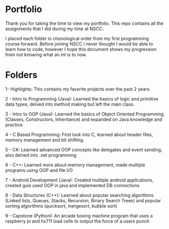 # Portfolio


Thank you for taking the time to view my portfolio. This repo contains all the assignments that I did during my time at NSCC.

I placed each folder in chonological order from my first programming course forward. Before joining NSCC I never thought I would be able to learn how to code, however I hope this document shows my progression from not knowing what an int is to now.

# Folders

  1- Highlights:
      This contains my favorite projects over the past 2 years.
      
  2 - Intro to Programming (Java):
      Learned the basics of logic and primitive data types, delved into method making but left the main class.
      
  3 - Intro to OOP (Java):
      Learned the basics of Object Oriented Programming (Classes, Constructors, Inheritance)
      and expanded on Java knowledge and practice.

  4 - C Based Programming:
      First look into C, learned about header files, memory management and bit shifting.

  5 - C#:
      Learned advanced OOP concepts like delegates and event sending, also delved into .net programming

  6 - C++:
      Learned more about memory management, made multiple programs using OOP and file I/O

  7 - Android Development (Java): 
      Created multiple android applications, created guis used OOP in java and implemented DB connections

  8 - Data Structures (C++):
      Learned about popular searching algorithms (Linked lists, Queues, Stacks, Recursion, Binary Search Trees) and 
      popular sorting algorithms (quicksort, mergesort, bubble sort)

  9 - Capstone (Python):
      An arcade boxing machine program that uses a raspberry pi and hx711 load cells to output the force of a users punch
      

  
